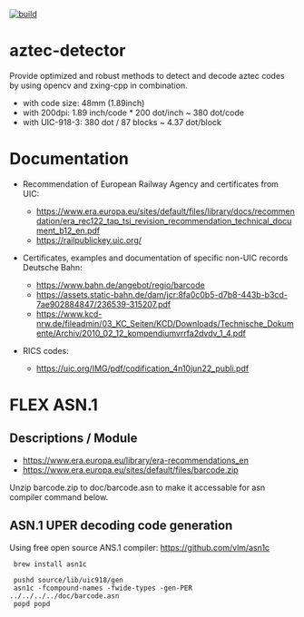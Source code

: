 [![build](https://github.com/karlheinzkurt/aztec-detector/actions/workflows/c-cpp.yml/badge.svg)](https://github.com/karlheinzkurt/aztec-detector/actions/workflows/c-cpp.yml)

# aztec-detector
Provide optimized and robust methods to detect and decode aztec codes by using opencv and zxing-cpp in combination.

* with code size: 48mm (1.89inch)
* with 200dpi:    1.89 inch/code * 200 dot/inch ~ 380 dot/code
* with UIC-918-3: 380  dot       / 87 blocks    ~ 4.37 dot/block

# Documentation
* Recommendation of European Railway Agency and certificates from UIC:
  * https://www.era.europa.eu/sites/default/files/library/docs/recommendation/era_rec122_tap_tsi_revision_recommendation_technical_document_b12_en.pdf
  * https://railpublickey.uic.org/

* Certificates, examples and documentation of specific non-UIC records Deutsche Bahn:
  * https://www.bahn.de/angebot/regio/barcode
  * https://assets.static-bahn.de/dam/jcr:8fa0c0b5-d7b8-443b-b3cd-7ae902884847/236539-315207.pdf
  * https://www.kcd-nrw.de/fileadmin/03_KC_Seiten/KCD/Downloads/Technische_Dokumente/Archiv/2010_02_12_kompendiumvrrfa2dvdv_1_4.pdf

* RICS codes:
  * https://uic.org/IMG/pdf/codification_4n10jun22_publi.pdf

# FLEX ASN.1
## Descriptions / Module
* https://www.era.europa.eu/library/era-recommendations_en
* https://www.era.europa.eu/sites/default/files/barcode.zip

Unzip barcode.zip to doc/barcode.asn to make it accessable for asn compiler command below.

## ASN.1 UPER decoding code generation

Using free open source ANS.1 compiler: https://github.com/vlm/asn1c

```
 brew install asn1c
 
 pushd source/lib/uic918/gen 
 asn1c -fcompound-names -fwide-types -gen-PER ../../../../doc/barcode.asn
 popd popd
```
